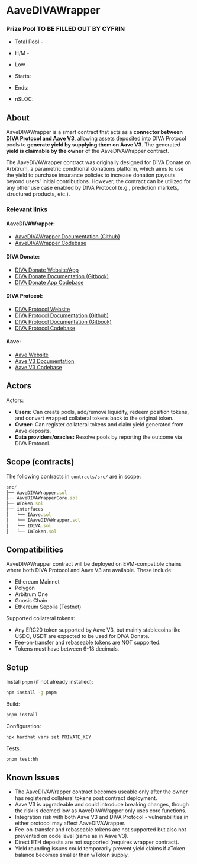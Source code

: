 # AaveDIVAWrapper

[//]: # (contest-details-open)

### Prize Pool TO BE FILLED OUT BY CYFRIN

- Total Pool - 
- H/M -  
- Low - 

- Starts: 
- Ends: 

- nSLOC: 

## About

AaveDIVAWrapper is a smart contract that acts as a **connector between [DIVA Protocol](https://github.com/divaprotocol/diva-protocol-v1/blob/main/DOCUMENTATION.md) and [Aave V3](https://discord.com/channels/602826299974877205/636902500041228309/1251248830767169729)**, allowing assets deposited into DIVA Protocol pools to **generate yield by supplying them on Aave V3**. The generated **yield is claimable by the owner** of the AaveDIVAWrapper contract.

The AaveDIVAWrapper contract was originally designed for DIVA Donate on Arbitrum, a parametric conditional donations platform, which aims to use the yield to purchase insurance policies to increase donation payouts beyond users' initial contributions. However, the contract can be utilized for any other use case enabled by DIVA Protocol (e.g., prediction markets, structured products, etc.).

### Relevant links

#### AaveDIVAWrapper:
- [AaveDIVAWrapper Documentation (Github)](../DOCUMENTATION.md)
- [AaveDIVAWrapper Codebase](https://github.com/Walodja1987/AaveDIVAWrapper)

#### DIVA Donate:
- [DIVA Donate Website/App](https://www.divadonate.xyz/)
- [DIVA Donate Documentation (Gitbook)](https://docs.divadonate.xyz/)
- [DIVA Donate App Codebase](https://github.com/Walodja1987/DIVA-Donate-App)

#### DIVA Protocol:
- [DIVA Protocol Website](https://www.divaprotocol.io/)
- [DIVA Protocol Documentation (Github)](https://github.com/divaprotocol/diva-protocol-v1/blob/main/DOCUMENTATION.md)
- [DIVA Protocol Documentation (Gitbook)](https://docs.divaprotocol.io/)
- [DIVA Protocol Codebase](https://github.com/divaprotocol/diva-protocol-v1)

#### Aave:
- [Aave Website](https://aave.com/)
- [Aave V3 Documentation](https://aave.com/docs)
- [Aave V3 Codebase](https://github.com/aave/aave-v3-origin)

## Actors

Actors:
- **Users:** Can create pools, add/remove liquidity, redeem position tokens, and convert wrapped collateral tokens back to the original token.
- **Owner:** Can register collateral tokens and claim yield generated from Aave deposits.
- **Data providers/oracles:** Resolve pools by reporting the outcome via DIVA Protocol.

[//]: # (contest-details-close)

[//]: # (scope-open)

## Scope (contracts)

The following contracts in `contracts/src/` are in scope:

```js
src/
├── AaveDIVAWrapper.sol
├── AaveDIVAWrapperCore.sol
├── WToken.sol
├── interfaces
│   └── IAave.sol
│   └── IAaveDIVAWrapper.sol
│   └── IDIVA.sol
│   └── IWToken.sol

```

## Compatibilities

AaveDIVAWrapper contract will be deployed on EVM-compatible chains where both DIVA Protocol and Aave V3 are available. These include:

- Ethereum Mainnet
- Polygon
- Arbitrum One
- Gnosis Chain
- Ethereum Sepolia (Testnet)

Supported collateral tokens:
- Any ERC20 token supported by Aave V3, but mainly stablecoins like USDC, USDT are expected to be used for DIVA Donate.
- Fee-on-transfer and rebaseable tokens are NOT supported.
- Tokens must have between 6-18 decimals.

[//]: # (scope-close)

[//]: # (getting-started-open)

## Setup

Install `pnpm` (if not already installed):

```bash
npm install -g pnpm
```

Build:
```bash
pnpm install
```

Configuration:
```bash
npx hardhat vars set PRIVATE_KEY
```

Tests:
```bash
pnpm test:hh
```

[//]: # (getting-started-close)

[//]: # (known-issues-open)

## Known Issues

- The AaveDIVAWrapper contract becomes useable only after the owner has registered collateral tokens post contract deployment.
- Aave V3 is upgradeable and could introduce breaking changes, though the risk is deemed low as AaveDIVAWrapper only uses core functions.
- Integration risk with both Aave V3 and DIVA Protocol - vulnerabilities in either protocol may affect AaveDIVAWrapper.
- Fee-on-transfer and rebaseable tokens are not supported but also not prevented on code level (same as in Aave V3).
- Direct ETH deposits are not supported (requires wrapper contract).
- Yield rounding issues could temporarily prevent yield claims if aToken balance becomes smaller than wToken supply.

[//]: # (known-issues-close)
